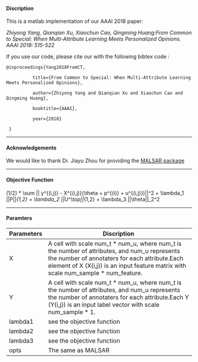 #### Discription
This is a matlab implementation of our AAAI 2018 paper: 

*Zhiyong Yang, Qianqian Xu, Xiaochun Cao, Qingming Huang:From Common to Special: When Multi-Attribute Learning Meets Personalized Opinions. AAAI 2018: 515-522*

If you use our code, please cite our with the following bibtex code :

    @inproceedings{Yang2018FromCT,

              title={From Common to Special: When Multi-Attribute Learning Meets Personalized Opinions},
 
              author={Zhiyong Yang and Qianqian Xu and Xiaochun Cao and Qingming Huang},
 
              booktitle={AAAI},
 
              year={2018}
 
     }

---

#### Acknowledgements
We would like to thank Dr. Jiayu Zhou for providing the [MALSAR package](https://github.com/jiayuzhou/MALSAR) 

---
#### Objective Function

(1/2) * \sum || y^{(i,j)} - X^{(i,j)}(\theta + p^{(i)} + u^{(i,j)})||^2 + \lambda_1 ||P||_{1,2} + \lambda_2 ||U^\top||_{1,2} + \lambda_3 ||\theta||_2^2

---
#### Paramters

|Parameters| Discription|
| ------ | ------ |
|  X |  A cell with scale num_t \* num_u, where num_t is the number of attributes, and num_u represents the number of annotaters for each attribute.Each element of X (X{i,j}) is an input feature matrix with scale num_sample * num_feature. |
|  Y |   A cell with scale num_t \* num_u, where num_t is the number of attributes, and num_u    represents the number of annotaters for each attribute.Each Y (Y{i,j}) is an input label vector with scale num_sample * 1.  |
|lambda1  | see the objective function |
|lambda2  | see the objective function |
|lambda3  |  see the objective function |
|opts  |  The same as MALSAR  |
